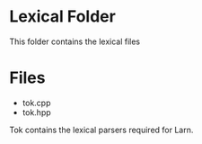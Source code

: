 # Lexical Folder #

This folder contains the lexical files

# Files #

- tok.cpp
- tok.hpp

Tok contains the lexical parsers required for Larn.
